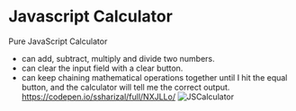 # Javascript Calculator
Pure JavaScript Calculator
* can add, subtract, multiply and divide two numbers.
* can clear the input field with a clear button.
* can keep chaining mathematical operations together until I hit the equal button, 
and the calculator will tell me the correct output.
https://codepen.io/ssharizal/full/NXJLLo/
![JSCalculator](https://github.com/ssharizal/jabascript_calculator/blob/master/jscal.JPG)

